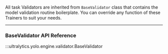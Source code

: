 All task Validators are inherited from `BaseValidator` class that contains the model validation routine boilerplate. You
can override any function of these Trainers to suit your needs.

---

### BaseValidator API Reference

:::ultralytics.yolo.engine.validator.BaseValidator